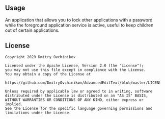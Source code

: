 ## Usage
An application that allows you to lock other applications with a password while the foreground application service is active, useful to keep children out of certain applications.



## License   
  
```  
Copyright 2020 Dmitry Ovchinikov  
  
Licensed under the Apache License, Version 2.0 (the "License");  
you may not use this file except in compliance with the License.  
You may obtain a copy of the License at  
  
https://github.com/DmitryOvchinikov/AdvancedEditText/blob/master/LICENSE  
  
Unless required by applicable law or agreed to in writing, software  
distributed under the License is distributed on an "AS IS" BASIS,  
WITHOUT WARRANTIES OR CONDITIONS OF ANY KIND, either express or implied.  
See the License for the specific language governing permissions and  
limitations under the License.  
```
